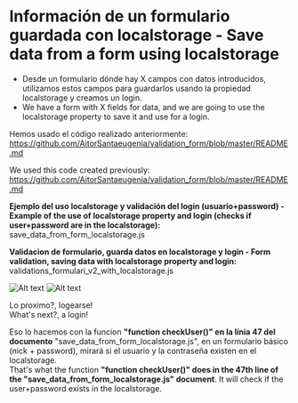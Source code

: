 # Información de un formulario guardada con localstorage - Save data from a form using localstorage <br>

- Desde un formulario dónde hay X campos con datos introducidos, utilizamos estos campos para guardarlos usando la propiedad localstorage y creamos un login.<br>
- We have a form with X fields for data, and we are going to use the localstorage property to save it and use for a login. 


Hemos usado el código realizado anteriormente: <br>
https://github.com/AitorSantaeugenia/validation_form/blob/master/README.md

We used this code created previously: <br>
https://github.com/AitorSantaeugenia/validation_form/blob/master/README.md

<b>Ejemplo del uso localstorage y validación del login (usuario+password) - Example of the use of localstorage property and login (checks if user+password are in the localstorage):</b><br>
save_data_from_form_localstorage.js

<b>Validacion de formulario, guarda datos en localstorage y login - Form validation, saving data with localstorage property and login:</b><br>
validations_formulari_v2_with_localstorage.js

![Alt text](https://cloud.githubusercontent.com/assets/14861253/18612495/4c920ed4-7d5b-11e6-98a7-563a259ae977.png)
![Alt text](https://cloud.githubusercontent.com/assets/14861253/18612494/4c90e964-7d5b-11e6-8c9a-88c9fe9fb9b3.png)

Lo proximo?, logearse!<br>
What's next?, a login!<br>

Eso lo hacemos con la funcion <b>"function checkUser()" en la línia 47 del documento</b> "save_data_from_form_localstorage.js", en un formulario básico (nick + password), mirará si el usuario y la contraseña existen en el localstorage. <br>
That's what the function <b>"function checkUser()" does in the 47th line of the "save_data_from_form_localstorage.js" document</b>. It will check if the user+password exists in the localstorage.
